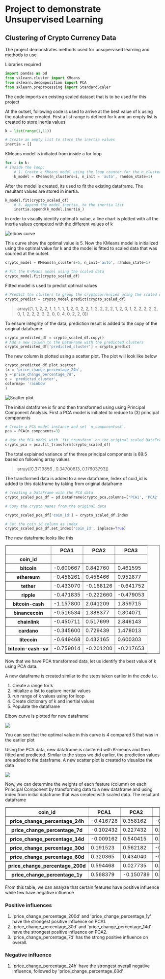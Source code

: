 # Project to demonstrate Unsupervised Learning
## Clustering of Crypto Currency Data

The project demonstrates methods used for unsupervised learning and methods to use.

Libraries required
```python 
import pandas as pd
from sklearn.cluster import KMeans
from sklearn.decomposition import PCA
from sklearn.preprocessing import StandardScaler
```
The code imports an existing scaled dataset that is to be used for this project

At the outset, following code is used to arrive at the best value of k using the dataframe created. First a list range is defined for k and an empty list is created to store inertia values

```python
k = list(range(1,11))

# Create an empty list to store the inertia values
inertia = []
```

KMeans model is initiated from inside a for loop

```python
for i in k:
# Inside the loop:
    # 1. Create a KMeans model using the loop counter for the n_clusters
    k_model = KMeans(n_clusters=i, n_init = 'auto', random_state=1)
```

After the model is created, its used to fit the existing dataframe. The resultant values are stored in inertia.

```python
k_model.fit(crypto_scaled_df)
    # 3. Append the model.inertia_ to the inertia list
    inertia.append(k_model.inertia_)
```
In order to visually identify optimal k value, a line chart is plotted with all the inertia values computed with the different values of k

![elbow curve](images/lbo_curve.png)

This curve show the optimal value is 5. Now the KMeans model is initialized using the optimal value for k and the model is fitted to scaled data that was sourced at the outset.

```python
crypto_model = KMeans(n_clusters=5, n_init='auto', random_state=1)

# Fit the K-Means model using the scaled data
crypto_model.fit(crypto_scaled_df)
```
Fitted model is used to predict optimal values

```python
# Predict the clusters to group the cryptocurrencies using the scaled data
crypto_predict = crypto_model.predict(crypto_scaled_df)

```
> array([1, 1, 2, 2, 1, 1, 1, 1, 1, 2, 0, 2, 2, 1, 2, 2, 2, 2, 1, 2, 0, 1,
       2, 2, 2, 2, 2, 0, 1, 2, 2, 2, 3, 2, 0, 0, 4, 0, 2, 2, 0])

To ensure integrity of the data, prediction result is added to the copy of the original dataframe
```python
crypto_predicted_df = crypto_scaled_df.copy()
# Add a new column to the DataFrame with the predicted clusters
crypto_predicted_df['predicted_cluster'] = crypto_predict
```
The new column is plotted using a scatter plot. The plot will look like below

```python
crypto_predicted_df.plot.scatter
(x = 'price_change_percentage_24h', 
y ='price_change_percentage_7d', 
c = 'predicted_cluster', 
colormap= 'rainbow'
)
```
![Scatter plot](images/scatter_plot_kmeans_cluster.png)

The initial dataframe is fir and then transformed using using Principal Component Analysis. First a PCA model is initiated to reduce to (3) principal components
```python
# Create a PCA model instance and set `n_components=3`.
pca = PCA(n_components=3)

# Use the PCA model with `fit_transform` on the original scaled DataFrame to reduce to three principal components.
crypto_pca = pca.fit_transform(crypto_scaled_df)
```
The total explained variance of the three principal components is 89.5 based on following array values

> array([0.3719856 , 0.34700813, 0.17603793])

The transformed data is added to a new dataframe, Index of coid_id is added to this dataframe by taking from original dataframe

```python
# Creating a DataFrame with the PCA data
crypto_scaled_pca_df = pd.DataFrame(crypto_pca,columns=['PCA1', 'PCA2', 'PCA3'])

# Copy the crypto names from the original data

crypto_scaled_pca_df['coin_id'] = crypto_scaled_df.index

# Set the coin_id column as index
crypto_scaled_pca_df.set_index('coin_id', inplace=True)
```
The new dataframe looks like this
<div>
<style scoped>
    .dataframe tbody tr th:only-of-type {
        vertical-align: middle;
    }

    .dataframe tbody tr th {
        vertical-align: top;
    }

    .dataframe thead th {
        text-align: right;
    }
</style>
<table border="1" class="dataframe">
  <thead>
    <tr style="text-align: right;">
      <th></th>
      <th>PCA1</th>
      <th>PCA2</th>
      <th>PCA3</th>
    </tr>
    <tr>
      <th>coin_id</th>
      <th></th>
      <th></th>
      <th></th>
    </tr>
  </thead>
  <tbody>
    <tr>
      <th>bitcoin</th>
      <td>-0.600667</td>
      <td>0.842760</td>
      <td>0.461595</td>
    </tr>
    <tr>
      <th>ethereum</th>
      <td>-0.458261</td>
      <td>0.458466</td>
      <td>0.952877</td>
    </tr>
    <tr>
      <th>tether</th>
      <td>-0.433070</td>
      <td>-0.168126</td>
      <td>-0.641752</td>
    </tr>
    <tr>
      <th>ripple</th>
      <td>-0.471835</td>
      <td>-0.222660</td>
      <td>-0.479053</td>
    </tr>
    <tr>
      <th>bitcoin-cash</th>
      <td>-1.157800</td>
      <td>2.041209</td>
      <td>1.859715</td>
    </tr>
    <tr>
      <th>binancecoin</th>
      <td>-0.516534</td>
      <td>1.388377</td>
      <td>0.804071</td>
    </tr>
    <tr>
      <th>chainlink</th>
      <td>-0.450711</td>
      <td>0.517699</td>
      <td>2.846143</td>
    </tr>
    <tr>
      <th>cardano</th>
      <td>-0.345600</td>
      <td>0.729439</td>
      <td>1.478013</td>
    </tr>
    <tr>
      <th>litecoin</th>
      <td>-0.649468</td>
      <td>0.432165</td>
      <td>0.600303</td>
    </tr>
    <tr>
      <th>bitcoin-cash-sv</th>
      <td>-0.759014</td>
      <td>-0.201200</td>
      <td>-0.217653</td>
    </tr>
  </tbody>
</table>
</div>

Now that we have PCA transformed data, let us identify the best value of k using PCA data.

A new dataframe is created similar to the steps taken earlier in the code i.e.

1. Create a range for k
2. Initialize a list to capture inertial values
3. run range of k values using for loop
4. Create dictionary of k and inertial values
5. Populate the dataframe

Elbow curve is plotted for new dataframe

![](images/scatter_plot_pca_k_values.png)

You can see that the optimal value in this curve is 4 compared 5 that was in the earlier plot

Using the PCA data, new dataframe is clustered with K-means and then fitted and predicted. Similar to the steps we did earlier, the prediction values are added to the dataframe. A new scatter plot is created to visualize the data

![](images/scatter_plot_kmeans_pca_cluster.png)

Now, we can determine the weights of each feature (column) on each Principal Component by transforming data to a new dataframe and using index from initial dataframe that was created with scaled data. The resultant dataframe 

<div>
<style scoped>
    .dataframe tbody tr th:only-of-type {
        vertical-align: middle;
    }

    .dataframe tbody tr th {
        vertical-align: top;
    }

    .dataframe thead th {
        text-align: center;
    }
</style>
<table border="1" class="dataframe">
  <thead>
    <tr style="text-align: right;">
      <th>coin_id</th>
      <th>PCA1</th>
      <th>PCA2</th>
      <th>PCA3</th>
    </tr>
  </thead>
  <tbody>
    <tr>
      <th>price_change_percentage_24h</th>
      <td>-0.416728</td>
      <td>0.358162</td>
      <td>-0.218795</td>
    </tr>
    <tr>
      <th>price_change_percentage_7d</th>
      <td>-0.102432</td>
      <td>0.227432</td>
      <td>0.787670</td>
    </tr>
    <tr>
      <th>price_change_percentage_14d</th>
      <td>-0.009162</td>
      <td>0.540415</td>
      <td>0.349534</td>
    </tr>
    <tr>
      <th>price_change_percentage_30d</th>
      <td>0.191523</td>
      <td>0.562182</td>
      <td>-0.181744</td>
    </tr>
    <tr>
      <th>price_change_percentage_60d</th>
      <td>0.320365</td>
      <td>0.434040</td>
      <td>-0.361377</td>
    </tr>
    <tr>
      <th>price_change_percentage_200d</th>
      <td>0.594468</td>
      <td>0.027735</td>
      <td>0.039733</td>
    </tr>
    <tr>
      <th>price_change_percentage_1y</th>
      <td>0.568379</td>
      <td>-0.150789</td>
      <td>0.210541</td>
    </tr>
  </tbody>
</table>
</div>

From this table, we can analyze that certain features have positive influence while few have negative influence

### Positive influences

1. 'price_change_percentage_200d' and 'price_change_percentage_1y' have the strongest positive influence on PCA1. 
2. 'price_change_percentage_30d' and 'price_change_percentage_14d' have the strongest positive influence on PCA2.
3. 'price_change_percentage_7d' has the strong positive influence on overall.

### Negative influence

1. 'price_change_percentage_24h' have the strongest overall negative influence, followed by 'price_change_percentage_60d'


